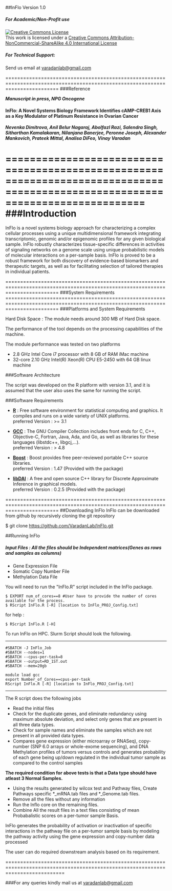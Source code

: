 ##InFlo Version 1.0

##### For Academic/Non-Profit use
<a rel="license" href="http://creativecommons.org/licenses/by-nc-sa/4.0/"><img alt="Creative Commons License" style="border-width:0" src="https://i.creativecommons.org/l/by-nc-sa/4.0/88x31.png" /></a><br />This work is licensed under a <a rel="license" href="http://creativecommons.org/licenses/by-nc-sa/4.0/">Creative Commons Attribution-NonCommercial-ShareAlike 4.0 International License</a>

##### For Technical Support:
Send us email at varadanlab@gmail.com

==============================================================================================================================
###Reference

***Manuscript in press, NPG Oncogene***

#### InFlo: A Novel Systems Biology Framework Identifies cAMP-CREB1 Axis as a Key Modulator of Platinum Resistance in Ovarian Cancer
***Nevenka Dimitrova, Anil Belur Nagaraj, Abolfazl Razi, Salendra Singh, Sitharthan Kamalakaran, Nilanjana Banerjee, Peronne Joseph, Alexander Mankovich, Prateek Mittal, Analisa DiFeo, Vinay Varadan***


===============================================================================================================================
###Introduction
===============================================================================================================================
<p>InFlo is a novel systems biology approach for characterizing a complex cellular processes using a unique multidimensional framework integrating transcriptomic, genomic and/or epigenomic profiles for any given biological sample. InFlo robustly characterizes tissue-specific differences in activities of signaling networks on a genome scale using unique probabilistic models of molecular interactions on a per-sample basis. InFlo is proved to be a robust framework for both discovery of evidence-based biomarkers and therapeutic targets, as well as for facilitating selection of tailored therapies in individual patients.</p>
==============================================================================================================================
###System Requirements
==============================================================================================================================
###Platforms and System Requirements

Hard Disk Space : The module needs around 300 MB of Hard Disk space.

The performance of the tool depends on the processing capabilities of the machine. 

The module performance was tested on two platforms 
  * 2.8 GHz Intel Core i7 processor with 8 GB of RAM iMac machine
  * 32-core  2.10 GHz Intel(R) Xeon(R) CPU E5-2450 with 64 GB linux machine

###Software Architecture

The script was developed on the R platform with version 3.1, and it is assumed that the user also uses the same for running the script. 

###Software Requirements

 * [**R**](http://www.r-project.org/) : Free software environment for statistical computing and graphics. It compiles and runs on a wide variety of UNIX platforms.
<br> preferred Version : >= 3.1 

* [**GCC**](https://gcc.gnu.org/) : The GNU Compiler Collection includes front ends for C, C++, Objective-C, Fortran, Java, Ada, and Go, as well as libraries for these languages (libstdc++, libgcj,...). 
<br> preferred Version : > 4.8

* [**Boost**](http://www.boost.org/) : Boost provides free peer-reviewed portable C++ source libraries.
<br> preferred Version : 1.47 (Provided with the package)

* [**libDAI**](https://staff.fnwi.uva.nl/j.m.mooij/libDAI/) : A free and open source C++ library for Discrete Approximate Inference in graphical models.
<br> preferred Version : 0.2.5 (Provided with the package)

==============================================================================================================================
##Downloading InFlo
InFlo can be downloaded from github by recursively cloning the git repository
   
   $ git clone https://github.com/VaradanLab/InFlo.git

##Running InFlo
##### Input Files : All the files should be Independent matrices(Genes as rows and samples as columns)
 * Gene Expression File
 * Somatic Copy Number File
 * Methylation Data File

You will need to run the "InFlo.R" script included in the InFlo package.

    $ EXPORT num_of_cores==8 #User have to provide the number of cores available for the process. 
    $ RScript InFlo.R [-R] [location to InFlo_PROJ_Config.txt]
for help :

    $ RScript InFlo.R [-H]

To run InFlo on HPC. Slurm Script should look the following. 
________________________________________________________________
    #SBATCH -J InFlo_Job
    #SBATCH --nodes=1
    #SBATCH --cpus-per-task=8
    #SBATCH --output=RD_1ST.out
    #SBATCH --mem=20gb

    module load gcc
    export Number_of_Cores==cpus-per-task
    RScript InFlo.R [-R] [location to InFlo_PROJ_Config.txt]
_________________________________________________________________


The R script does the following jobs

 * Read the initial files
 * Check for the duplicate genes, and eliminate redundancy using maximum absolute deviation, and select only genes that are present in all three data types. 
 * Check for sample names and eliminate the samples which are not present in all provided data types. 
 * Compares gene expression (either microarray or RNASeq), copy-number (SNP 6.0 arrays or whole-exome sequencing), and DNA Methylation profiles of tumors versus controls and generates probability of each gene being up/down regulated in the individual tumor sample as compared to the control samples
 
 <b>The required condition for above tests is that a Data type should have atleast 3 Normal Samples.</b>

 * Using the results generated by wilcox test and Pathway files, Create Pathways specific *_mRNA.tab files and *_Genome.tab files.   
 * Remove all the files without any information
 * Run the Inflo core on the remaining files.
 * Combine All the result files in a text files consisting of mean Probabalistic scores on a per-tumor sample Basis. 

<p> InFlo generates the probability of activation or inactivation of specific interactions in the pathway file on a per-tumor sample basis by modeling the pathway activity using the gene expression and copy-number data processed</p>

<p>The user can do required downstream analysis based on its requirement.</p>
================================================================================================================================

###For any queries kindly mail us at varadanlab@gmail.com

